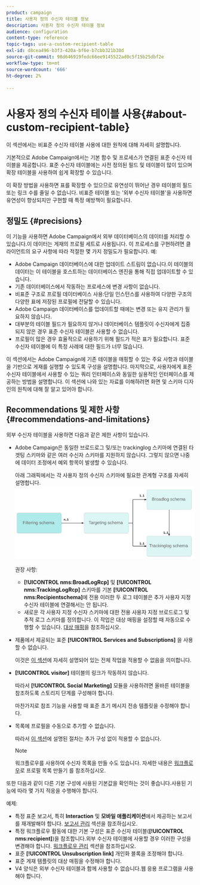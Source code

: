 ```yaml
---
product: campaign
title: 사용자 정의 수신자 테이블 정보
description: 사용자 정의 수신자 테이블 정보
audience: configuration
content-type: reference
topic-tags: use-a-custom-recipient-table
exl-id: d8cea496-b3f3-420a-bf6e-b7cbb321b30d
source-git-commit: 98d646919fedc66ee9145522ad0c5f15b25dbf2e
workflow-type: tm+mt
source-wordcount: '666'
ht-degree: 2%

---
```


# 사용자 정의 수신자 테이블 사용{#about-custom-recipient-table}

이 섹션에서는 비표준 수신자 테이블 사용에 대한 원칙에 대해 자세히 설명합니다.

기본적으로 Adobe Campaign에서는 기본 함수 및 프로세스가 연결된 표준 수신자 테이블을 제공합니다. 표준 수신자 테이블에는 사전 정의된 필드 및 테이블이 많이 있으며 확장 테이블을 사용하여 쉽게 확장할 수 있습니다.

이 확장 방법을 사용하면 표를 확장할 수 있으므로 유연성이 뛰어난 경우 테이블의 필드 또는 링크 수를 줄일 수 없습니다. 비표준 테이블 또는 &#39;외부 수신자 테이블&#39;을 사용하면 유연성이 향상되지만 구현할 때 특정 예방책이 필요합니다.

## 정밀도 {#precisions}

이 기능을 사용하면 Adobe Campaign에서 외부 데이터베이스의 데이터를 처리할 수 있습니다.이 데이터는 게재의 프로필 세트로 사용됩니다. 이 프로세스를 구현하려면 클라이언트의 요구 사항에 따라 적절한 몇 가지 정밀도가 필요합니다. 예:

* Adobe Campaign 데이터베이스에 대한 업데이트 스트림이 없습니다.이 테이블의 데이터는 이 테이블을 호스트하는 데이터베이스 엔진을 통해 직접 업데이트할 수 있습니다.
* 기존 데이터베이스에서 작동하는 프로세스에 변경 사항이 없습니다.
* 비표준 구조로 프로필 데이터베이스 사용:단일 인스턴스를 사용하여 다양한 구조의 다양한 표에 저장된 프로필에 전달할 수 있습니다.
* Adobe Campaign 데이터베이스를 업데이트할 때에는 변경 또는 유지 관리가 필요하지 않습니다.
* 대부분의 테이블 필드가 필요하지 않거나 데이터베이스 템플릿이 수신자에게 집중되지 않은 경우 표준 수신자 테이블은 사용할 수 없습니다.
* 프로필이 많은 경우 효율적으로 사용하기 위해 필드가 적은 표가 필요합니다. 표준 수신자 테이블에 이 특정 사례에 대한 필드가 너무 많습니다.

이 섹션에서는 Adobe Campaign에 기존 테이블을 매핑할 수 있는 주요 사항과 테이블을 기반으로 게재를 실행할 수 있도록 구성을 설명합니다. 마지막으로, 사용자에게 표준 수신자 테이블에서 사용할 수 있는 쿼리 인터페이스와 동일한 실용적인 인터페이스를 제공하는 방법을 설명합니다. 이 섹션에 나와 있는 자료를 이해하려면 화면 및 스키마 디자인의 원칙에 대해 잘 알고 있어야 합니다.

## Recommendations 및 제한 사항 {#recommendations-and-limitations}

외부 수신자 테이블을 사용하면 다음과 같은 제한 사항이 있습니다.

* Adobe Campaign은 동일한 브로드로그 및/또는 trackinglog 스키마에 연결된 타겟팅 스키마와 같은 여러 수신자 스키마를 지원하지 않습니다. 그렇지 않으면 나중에 데이터 조정에서 예외 항목이 발생할 수 있습니다.

   아래 그래픽에서는 각 사용자 정의 수신자 스키마에 필요한 관계형 구조를 자세히 설명합니다.
   ![](assets/custom_recipient_limitation.png)

   권장 사항:

   * **[!UICONTROL nms:BroadLogRcp]** 및 **[!UICONTROL nms:TrackingLogRcp]** 스키마를 기본 **[!UICONTROL nms:Recipientschema]**&#x200B;에 전용 이러한 두 로그 테이블은 추가 사용자 지정 수신자 테이블에 연결해서는 안 됩니다.
   * 새로운 각 사용자 지정 수신자 스키마에 대한 전용 사용자 지정 브로드로그 및 추적 로그 스키마를 정의합니다. 이 작업은 대상 매핑을 설정할 때 자동으로 수행할 수 있습니다. [대상 매핑](../../configuration/using/target-mapping.md)을 참조하십시오.

* 제품에서 제공되는 표준 **[!UICONTROL Services and Subscriptions]** 을 사용할 수 없습니다.

   이것은 [이 섹션](../../delivery/using/managing-subscriptions.md)에 자세히 설명되어 있는 전체 작업을 적용할 수 없음을 의미합니다.

* **[!UICONTROL visitor]** 테이블의 링크가 작동하지 않습니다.

   따라서 **[!UICONTROL Social Marketing]** 모듈을 사용하려면 올바른 테이블을 참조하도록 스토리지 단계를 구성해야 합니다.

   마찬가지로 참조 기능을 사용할 때 표준 초기 메시지 전송 템플릿을 수정해야 합니다.

* 목록에 프로필을 수동으로 추가할 수 없습니다.

   따라서 [이 섹션](../../platform/using/creating-and-managing-lists.md)에 설명된 절차는 추가 구성 없이 적용할 수 없습니다.

   >[!NOTE]
   >
   >워크플로우를 사용하여 수신자 목록을 만들 수도 있습니다. 자세한 내용은 [워크플로우](../../configuration/using/creating-a-profile-list-with-a-workflow.md)로 프로필 목록 만들기 를 참조하십시오.

또한 다음과 같이 다른 기본 구성에 사용된 기본값을 확인하는 것이 좋습니다.사용된 기능에 따라 몇 가지 적응을 수행해야 합니다.

예제:

* 특정 표준 보고서, 특히 **Interaction** 및 **모바일 애플리케이션**&#x200B;에서 제공하는 보고서를 재개발해야 합니다. [보고서 관리](../../configuration/using/managing-reports.md) 섹션을 참조하십시오.
* 특정 워크플로우 활동에 대한 기본 구성은 표준 수신자 테이블(**[!UICONTROL nms:recipient]**)을 참조합니다.외부 수신자 테이블에 사용할 경우 이러한 구성을 변경해야 합니다. [워크플로우 관리](../../configuration/using/managing-workflows.md) 섹션을 참조하십시오.
* 표준 **[!UICONTROL Unsubscription link]** 개인화 블록을 조정해야 합니다.
* 표준 게재 템플릿의 대상 매핑을 수정해야 합니다.
* V4 양식은 외부 수신자 테이블과 함께 사용할 수 없습니다.웹 응용 프로그램을 사용해야 합니다.
